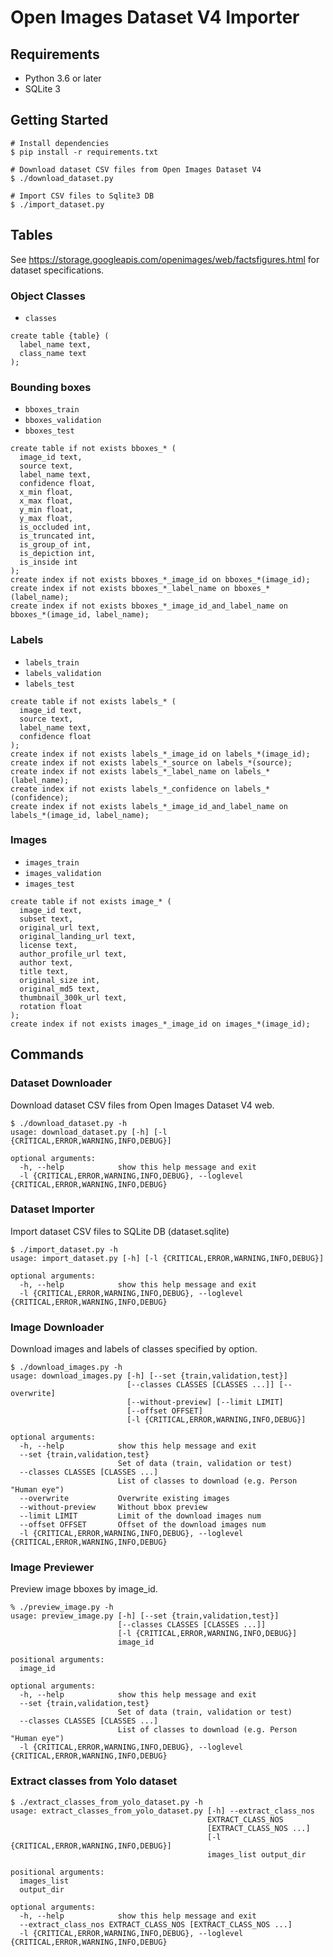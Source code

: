 Open Images Dataset V4 Importer
===============================


Requirements
------------

- Python 3.6 or later
- SQLite 3


Getting Started
---------------

```
# Install dependencies
$ pip install -r requirements.txt

# Download dataset CSV files from Open Images Dataset V4
$ ./download_dataset.py

# Import CSV files to Sqlite3 DB
$ ./import_dataset.py
```


Tables
------

See https://storage.googleapis.com/openimages/web/factsfigures.html for dataset specifications.

### Object Classes

- `classes`

```
create table {table} (
  label_name text,
  class_name text
);
```

### Bounding boxes

- `bboxes_train`
- `bboxes_validation`
- `bboxes_test`

```
create table if not exists bboxes_* (
  image_id text,
  source text,
  label_name text,
  confidence float,
  x_min float,
  x_max float,
  y_min float,
  y_max float,
  is_occluded int,
  is_truncated int,
  is_group_of int,
  is_depiction int,
  is_inside int
);
create index if not exists bboxes_*_image_id on bboxes_*(image_id);
create index if not exists bboxes_*_label_name on bboxes_*(label_name);
create index if not exists bboxes_*_image_id_and_label_name on bboxes_*(image_id, label_name);
```

### Labels

- `labels_train`
- `labels_validation`
- `labels_test`

```
create table if not exists labels_* (
  image_id text,
  source text,
  label_name text,
  confidence float
);
create index if not exists labels_*_image_id on labels_*(image_id);
create index if not exists labels_*_source on labels_*(source);
create index if not exists labels_*_label_name on labels_*(label_name);
create index if not exists labels_*_confidence on labels_*(confidence);
create index if not exists labels_*_image_id_and_label_name on labels_*(image_id, label_name);
```

### Images

- `images_train`
- `images_validation`
- `images_test`

```
create table if not exists image_* (
  image_id text,
  subset text,
  original_url text,
  original_landing_url text,
  license text,
  author_profile_url text,
  author text,
  title text,
  original_size int,
  original_md5 text,
  thumbnail_300k_url text,
  rotation float
);
create index if not exists images_*_image_id on images_*(image_id);
```


Commands
--------

### Dataset Downloader

Download dataset CSV files from Open Images Dataset V4 web.

```
$ ./download_dataset.py -h
usage: download_dataset.py [-h] [-l {CRITICAL,ERROR,WARNING,INFO,DEBUG}]

optional arguments:
  -h, --help            show this help message and exit
  -l {CRITICAL,ERROR,WARNING,INFO,DEBUG}, --loglevel {CRITICAL,ERROR,WARNING,INFO,DEBUG}
```


### Dataset Importer

Import dataset CSV files to SQLite DB (dataset.sqlite)

```
$ ./import_dataset.py -h
usage: import_dataset.py [-h] [-l {CRITICAL,ERROR,WARNING,INFO,DEBUG}]

optional arguments:
  -h, --help            show this help message and exit
  -l {CRITICAL,ERROR,WARNING,INFO,DEBUG}, --loglevel {CRITICAL,ERROR,WARNING,INFO,DEBUG}
```


### Image Downloader

Download images and labels of classes specified by option.  

```
$ ./download_images.py -h
usage: download_images.py [-h] [--set {train,validation,test}]
                          [--classes CLASSES [CLASSES ...]] [--overwrite]
                          [--without-preview] [--limit LIMIT]
                          [--offset OFFSET]
                          [-l {CRITICAL,ERROR,WARNING,INFO,DEBUG}]

optional arguments:
  -h, --help            show this help message and exit
  --set {train,validation,test}
                        Set of data (train, validation or test)
  --classes CLASSES [CLASSES ...]
                        List of classes to download (e.g. Person "Human eye")
  --overwrite           Overwrite existing images
  --without-preview     Without bbox preview
  --limit LIMIT         Limit of the download images num
  --offset OFFSET       Offset of the download images num
  -l {CRITICAL,ERROR,WARNING,INFO,DEBUG}, --loglevel {CRITICAL,ERROR,WARNING,INFO,DEBUG}
```


### Image Previewer

Preview image bboxes by image_id. 

```
% ./preview_image.py -h
usage: preview_image.py [-h] [--set {train,validation,test}]
                        [--classes CLASSES [CLASSES ...]]
                        [-l {CRITICAL,ERROR,WARNING,INFO,DEBUG}]
                        image_id

positional arguments:
  image_id

optional arguments:
  -h, --help            show this help message and exit
  --set {train,validation,test}
                        Set of data (train, validation or test)
  --classes CLASSES [CLASSES ...]
                        List of classes to download (e.g. Person "Human eye")
  -l {CRITICAL,ERROR,WARNING,INFO,DEBUG}, --loglevel {CRITICAL,ERROR,WARNING,INFO,DEBUG}
```


### Extract classes from Yolo dataset

```
$ ./extract_classes_from_yolo_dataset.py -h
usage: extract_classes_from_yolo_dataset.py [-h] --extract_class_nos
                                            EXTRACT_CLASS_NOS
                                            [EXTRACT_CLASS_NOS ...]
                                            [-l {CRITICAL,ERROR,WARNING,INFO,DEBUG}]
                                            images_list output_dir

positional arguments:
  images_list
  output_dir

optional arguments:
  -h, --help            show this help message and exit
  --extract_class_nos EXTRACT_CLASS_NOS [EXTRACT_CLASS_NOS ...]
  -l {CRITICAL,ERROR,WARNING,INFO,DEBUG}, --loglevel {CRITICAL,ERROR,WARNING,INFO,DEBUG}
```

